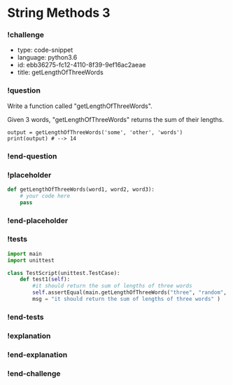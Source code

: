 # String Methods 3

### !challenge

* type: code-snippet
* language: python3.6
* id: ebb36275-fc12-4110-8f39-9ef16ac2aeae
* title: getLengthOfThreeWords

### !question

Write a function called "getLengthOfThreeWords".

Given 3 words, "getLengthOfThreeWords" returns the sum of their lengths.

```
output = getLengthOfThreeWords('some', 'other', 'words')
print(output) # --> 14
```

### !end-question

### !placeholder

```python
def getLengthOfThreeWords(word1, word2, word3):
    # your code here
    pass

```

### !end-placeholder

### !tests

```python
import main
import unittest

class TestScript(unittest.TestCase):
    def test1(self):
        #it should return the sum of lengths of three words
        self.assertEqual(main.getLengthOfThreeWords("three", "random", "words"), 16,
        msg = "it should return the sum of lengths of three words" )

```

### !end-tests

### !explanation

### !end-explanation

### !end-challenge
